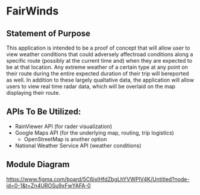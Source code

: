 # FairWinds
## Statement of Purpose

This application is intended to be a proof of concept that will allow user to view weather conditions that could adversely affectroad conditions along a specific route (possibly at the current time and) when they are expected to be at that location. Any extreme weather of a certain type at any point on their route during the entire expected duration of their trip will bereported as well. In addition to these largely qualtative data, the application will allow users to view real time radar data, which will be overlaid on the map displaying their route.

## APIs To Be Utilized:

- RainViewer API (for rader visualization)
- Google Maps API (for the underlying map, routing, trip logistics)
  - OpenStreetMap is another option
- National Weather Service API (weather conditions)

## Module Diagram

https://www.figma.com/board/5C6jxlHfdZbgLhYVWPlV4K/Untitled?node-id=0-1&t=Zn4UROSu9xFwYAFA-0
